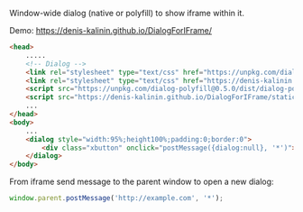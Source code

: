 Window-wide dialog (native or polyfill) to show iframe within it.

Demo: https://denis-kalinin.github.io/DialogForIFrame/

```html
<head>
    .....
    <!-- Dialog -->
    <link rel="stylesheet" type="text/css" href="https://unpkg.com/dialog-polyfill@0.5.0/dist/dialog-polyfill.css" />
    <link rel="stylesheet" type="text/css" href="https://denis-kalinin.github.io/DialogForIFrame/static/css/dialog.css" />
    <script src="https://unpkg.com/dialog-polyfill@0.5.0/dist/dialog-polyfill.js"></script>
    <script src="https://denis-kalinin.github.io/DialogForIFrame/static/js/dialog.js"></script>
    ...
</head>
<body>
    ...
    <dialog style="width:95%;height100%;padding:0;border:0">
        <div class="xbutton" onclick="postMessage({dialog:null}, '*')"></div>
    </dialog>
</body>
```

From iframe send message to the parent window to open a new dialog:
```javascript
window.parent.postMessage('http://example.com', '*');
```
